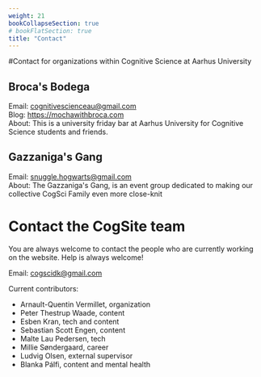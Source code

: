 ```yaml
---
weight: 21
bookCollapseSection: true
# bookFlatSection: true
title: "Contact"
---
```


#Contact for organizations within Cognitive Science at Aarhus University

## Broca's Bodega
Email: cognitivescienceau@gmail.com<br/>
Blog: https://mochawithbroca.com<br/>
About: This is a university friday bar at Aarhus University for Cognitive Science students and friends.<br/>

## Gazzaniga's Gang
Email: snuggle.hogwarts@gmail.com<br/>
About: The Gazzaniga's Gang, is an event group dedicated to making our collective CogSci Family even more close-knit<br/>



# Contact the CogSite team

You are always welcome to contact the people who are currently working on the website. Help is always welcome! 

Email: cogscidk@gmail.com

Current contributors:

- Arnault-Quentin Vermillet, organization
- Peter Thestrup Waade, content
- Esben Kran, tech and content
- Sebastian Scott Engen, content
- Malte Lau Pedersen, tech
- Millie Søndergaard, career
- Ludvig Olsen, external supervisor
- Blanka Pálfi, content and mental health

